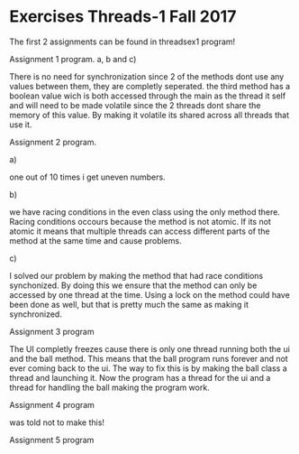 # Exercises Threads-1 Fall  2017


The first 2 assignments can be found in threadsex1 program!

Assignment 1 program.
a, b and c) 

There is no need for synchronization since 2 of the methods dont use any values between them, they are completly seperated. 
the third method has a boolean value wich is both accessed through the main as the thread it self and will need to be made volatile since
the 2 threads dont share the memory of this value. By making it volatile its shared across all threads that use it.

Assignment 2 program.

a) 

one out of 10 times i get uneven numbers.

b)

we have racing conditions in the even class using the only method there. Racing conditions occours because the method is not atomic. If its not atomic it means that multiple threads can access different parts of the method at the same time and cause problems. 

c)

I solved our problem by making the method that had race conditions synchonized. By doing this we ensure that the method can only be accessed by one thread at the time. Using a lock on the method could have been done as well, but that is pretty much the same as making it synchronized.

Assignment 3 program

The UI completly freezes cause there is only one thread running both the ui and the ball method. This means that the ball program runs forever and not ever coming back to the ui.
The way to fix this is by making the ball class a thread and launching it. Now the program has a thread for the ui and a thread for handling the ball making the program work.



Assignment 4 program

was told not to make this!

Assignment 5 program
